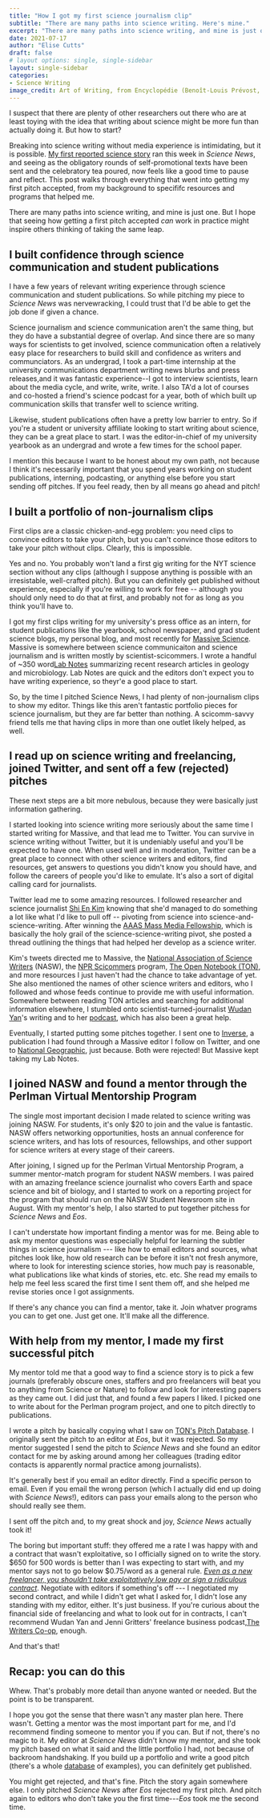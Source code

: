 ```yaml
---
title: "How I got my first science journalism clip"
subtitle: "There are many paths into science writing. Here's mine."
excerpt: "There are many paths into science writing, and mine is just one. But given that there seem to be plenty of other academics out there curious about writing about science, I thought it might be helpful to walk through exactly how I placed -- and got paid for -- my first real science story."
date: 2021-07-17
author: "Elise Cutts"
draft: false
# layout options: single, single-sidebar
layout: single-sidebar
categories:
- Science Writing
image_credit: Art of Writing, from Encyclopédie (Benoît-Louis Prévost, 1760), The Art Institute of Chicago
---
```


I suspect that there are plenty of other researchers out there who are at least toying with the idea that writing about science might be more fun than actually doing it. But how to start? 

Breaking into science writing without media experience is intimidating, but it is possible. [My first reported science story](https://www.sciencenews.org/article/antarctica-microbes-habitability-aliens-extraterrestrial) ran this week in *Science News*, and seeing as the obligatory rounds of self-promotional texts have been sent and the celebratory tea poured, now feels like a good time to pause and reflect. This post walks through everything that went into getting my first pitch accepted, from my background to specififc resources and programs that helped me. 

There are many paths into science writing, and mine is just one. But I hope that seeing how getting a first pitch accepted *can* work in practice might inspire others thinking of taking the same leap. 

## I built confidence through science communication and student publications

I have a few years of relevant writing experience through science communication and student publications. So while pitching my piece to *Science News* was nervewracking,  I could trust that I'd be able to get the job done if given a chance.

Science journalism and science communication aren't the same thing, but they do have a substantial degree of overlap. And since there are so many ways for scientists to get involved, science communication often a relatively easy place for researchers to build skill and confidence as writers and communciators. As an undergrad, I took a part-time internship at the university communications department writing news blurbs and press releases,and it was fantastic experience--I got to interview scientists, learn about the media cycle, and write, write, write. I also TA'd a lot of courses and co-hosted a friend's science podcast for a year, both of which built up communication skills that transfer well to science writing.

Likewise, student publications often have a pretty low barrier to entry. So if you're a student or university affiliate looking to start writing about science, they can be a great place to start. I was the editor-in-chief of my university yearbook as an undergrad and wrote a few times for the school paper. 

I mention this because I want to be honest about my own path, not because I think it's necessarily important that you spend years working on student publications, interning, podcasting, or anything else before you start sending off pitches. If you feel ready, then by all means go ahead and pitch! 

## I built a portfolio of non-journalism clips

First clips are a classic chicken-and-egg problem: you need clips to convince editors to take your pitch, but you can't convince those editors to take your pitch without clips. Clearly, this is impossible.

Yes and no. You probably won't land a first gig writing for the NYT science section without any clips (although I suppose anything is possible with an irresistable, well-crafted pitch). But you can definitely get published without experience, especially if you're willing to work for free -- although you should only need to do that at first, and probably not for as long as you think you'll have to. 

I got my first clips writing for my university's press office as an intern, for student publications like the yearbook, school newspaper, and grad student science blogs, my personal blog, and most recently for [Massive Science](https://massivesci.com). Massive is somewhere between science communicaiton and science journalism and is written mostly by scientist-scicommers. I wrote a handful of ~350 word[Lab Notes](https://massivesci.com/people/elise-cutts/) summarizing recent research articles in geology and microbiology. Lab Notes are quick and the editors don't expect you to have writing experience, so theyr'e a good place to start. 

So, by the time I pitched Science News, I had plenty of non-journalism clips to show my editor. Things like this aren't fantastic portfolio pieces for science journalism, but they are far better than nothing. A scicomm-savvy friend tells me that having clips in more than one outlet likely helped, as well. 

## I read up on science writing and freelancing, joined Twitter, and sent off a few (rejected) pitches

These next steps are a bit more nebulous, because they were basically just information gathering. 

I started looking into science writing more seriously about the same time I started writing for Massive, and that lead me to Twitter. You can survive in science writing without Twitter, but it is undeniably useful and you'll be expected to have one. When used well and in moderation, Twitter can be a great place to connect with other science writers and editors, find resources, get answers to questions you didn't know you should have, and follow the careers of people you'd like to emulate. It's also a sort of digital calling card for journalists.

Twitter lead me to some amazing resources. I followed researcher and science journalist [Shi En Kim](https://twitter.com/goes_by_kim) knowing that she'd managed to do something a lot like what I'd like to pull off -- pivoting from science into science-and-science-writing. After winning the [AAAS Mass Media Fellowship](https://www.aaas.org/programs/mass-media-fellowship), which is basically the holy grail of the science-science-writing pivot, she posted a thread outlining the things that had helped her develop as a science writer. 

Kim's tweets directed me to Massive, the [National Association of Science Writers](https://www.nasw.org) (NASW), the [NPR Scicommers](https://www.npr.org/2017/08/24/537735624/friends-of-joes-big-idea-fojbis) program, [The Open Notebook (TON)](https://www.theopennotebook.com), and more resources I just haven't had the chance to take advantage of yet. She also mentioned the names of other science writers and editors, who I followed and whose feeds continue to provide me with useful information. Somewhere between reading TON articles and searching for additional information elsewhere, I stumbled onto scientist-turned-journalist [Wudan Yan](https://twitter.com/wudanyan)'s writing and to her [podcast](https://www.thewriterscooppod.com), which has also been a great help.


Eventually, I started putting some pitches together. I sent one to [Inverse](https://www.inverse.com/science), a publication I had found through a Massive editor I follow on Twitter, and one to [National Geographic](https://www.nationalgeographic.com/pages/article/how-to-write-for-nat-geo), just because. Both were rejected! But Massive kept taking my Lab Notes.

## I joined NASW and found a mentor through the Perlman Virtual Mentorship Program

The single most important decision I made related to science writing was joining NASW. For students, it's only $20 to join and the value is fantastic. NASW offers networking opportunities, hosts an annual conference for science writers, and has lots of resources, fellowships, and other support for science writers at every stage of their careers. 

After joining, I signed up for the Perlman Virtual Mentorship Program, a summer mentor-match program for student NASW members. I was paired with an amazing freelance science journalist who covers Earth and space science and bit of biology, and I started to work on a reporting project for the program that should run on the NASW Student Newsroom site in August. With my mentor's help, I also started to put together pitchess for *Science News* and *Eos*.

I can't understate how important finding a mentor was for me. Being able to ask my mentor questions was especially helpful for learning the subtler things in science journalism --- like how to email editors and sources, what pitches look like, how old research can be before it isn't not fresh anymore, where to look for interesting science stories, how much pay is reasonable, what publications like what kinds of stories, etc. etc. She read my emails to help me feel less scared the first time I sent them off, and she helped me revise stories once I got assignments.

If there's any chance you can find a mentor, take it. Join whatver programs you can to get one. Just get one. It'll make all the difference.

## With help from my mentor, I made my first successful pitch

My mentor told me that a good way to find a science story is to pick a few journals (preferably obscure ones, staffers and pro freelancers will beat you to anything from Science or Nature) to follow and look for interesting papers as they came out. I did just that, and found a few papers I liked. I picked one to write about for the Perlman program project, and one to pitch directly to publications.

I wrote a pitch by basically copying what I saw on [TON's Pitch Database](https://www.theopennotebook.com/pitch-database/). I originally sent the pitch to an editor at *Eos*, but it was rejected. So my mentor suggested I send the pitch to *Science News* and she found an editor contact for me by asking around among her colleagues (trading editor contacts is apparently normal practice among journalists).

It's generally best if you email an editor directly. Find a specific person to email. Even if you email the wrong person (which I actually did end up doing with *Science News*!), editors can pass your emails along to the person who should really see them.

I sent off the pitch and, to my great shock and joy, *Science News* actually took it!

The boring but important stuff: they offered me a rate I was happy with and a contract that wasn't exploitative, so I officially signed on to write the story. $650 for 500 words is better than I was expecting to start with, and my mentor says not to go below $0.75/word as a general rule. <u>*Even as a new freelancer, you shouldn't take exploitatively low pay or sign a ridiculous contract*</u>. Negotiate with editors if something's off --- I negotiated my second contract, and while I didn't get what I asked for, I didn't lose any standing with my editor, either. It's just business. If you're curious about the financial side of freelancing and what to look out for in contracts, I can't recommend Wudan Yan and Jenni Gritters' freelance business podcast,[The Writers Co-op](https://www.thewriterscooppod.com), enough.

And that's that! 

## Recap: you can do this

Whew. That's probably more detail than anyone wanted or needed. But the point is to be transparent.

I hope you got the sense that there wasn't any master plan here. There wasn't. Getting a mentor was the most important part for me, and I'd recommend finding someone to mentor you if you can. But if not, there's no magic to it. My editor at *Science News* didn't know my mentor, and she took my pitch based on what it said and the little portfolio I had, not because of backroom handshaking. If you build up a portfolio and write a good pitch (there's a whole [database](https://www.theopennotebook.com/pitch-database/) of examples), you can definitely get published.

You might get rejected, and that's fine. Pitch the story again somewhere else. I only pitched *Science News* after *Eos* rejected my first pitch. And pitch again to editors who don't take you the first time---*Eos* took me the second time.


